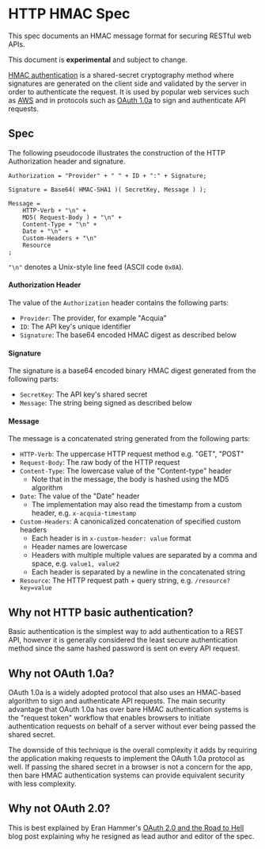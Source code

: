 # HTTP HMAC Spec

This spec documents an HMAC message format for securing RESTful web APIs.

This document is **experimental** and subject to change.

[HMAC authentication](http://en.wikipedia.org/wiki/Hash-based_message_authentication_code)
is a shared-secret cryptography method where signatures are generated on the
client side and validated by the server in order to authenticate the request. It
is used by popular web services such as [AWS](http://docs.aws.amazon.com/AmazonS3/latest/dev/RESTAuthentication.html)
and in protocols such as [OAuth 1.0a](http://oauth.net/core/1.0a/) to sign and
authenticate API requests.

## Spec

The following pseudocode illustrates the construction of the HTTP
Authorization header and signature.

```
Authorization = "Provider" + " " + ID + ":" + Signature;

Signature = Base64( HMAC-SHA1 )( SecretKey, Message ) );

Message =
    HTTP-Verb + "\n" +
    MD5( Request-Body ) + "\n" +
    Content-Type + "\n" +
    Date + "\n" +
    Custom-Headers + "\n"
    Resource
;
```

`"\n"` denotes a Unix-style line feed (ASCII code `0x0A`).

#### Authorization Header

The value of the `Authorization` header contains the following parts:

* `Provider`: The provider, for example "Acquia"
* `ID`: The API key's unique identifier
* `Signature`: The base64 encoded HMAC digest as described below

#### Signature

The signature is a base64 encoded binary HMAC digest generated from the
following parts:

* `SecretKey`: The API key's shared secret
* `Message`: The string being signed as described below

#### Message

The message is a concatenated string  generated from the following parts:

* `HTTP-Verb`: The uppercase HTTP request method e.g. "GET", "POST"
* `Request-Body`: The raw body of the HTTP request
* `Content-Type`: The lowercase value of the "Content-type" header
  * Note that in the message, the body is hashed using the MD5 algorithm
* `Date`: The value of the "Date" header
  * The implementation may also read the timestamp from a custom header, e.g. `x-acquia-timestamp`
* `Custom-Headers`: A canonicalized concatenation of specified custom headers
  * Each header is in `x-custom-header: value` format
  * Header names are lowercase
  * Headers with multiple multiple values are separated by a comma and space, e.g. `value1, value2`
  * Each header is separated by a newline in the concatenated string
* `Resource`: The HTTP request path + query string, e.g. `/resource?key=value`

## Why not HTTP basic authentication?

Basic authentication is the simplest way to add authentication to a REST API,
however it is generally considered the least secure authentication method since
the same hashed password is sent on every API request.

## Why not OAuth 1.0a?

OAuth 1.0a is a widely adopted protocol that also uses an HMAC-based algorithm
to sign and authenticate API requests. The main security advantage that OAuth
1.0a has over bare HMAC authentication systems is the "request token" workflow
that enables browsers to initiate authentication requests on behalf of a server
without ever being passed the shared secret.

The downside of this technique is the overall complexity it adds by requiring
the application making requests to implement the OAuth 1.0a protocol as well. If
passing the shared secret in a browser is not a concern for the app, then bare
HMAC authentication systems can provide equivalent security with less
complexity.

## Why not OAuth 2.0?

This is best explained by Eran Hammer's [OAuth 2.0 and the Road to Hell](http://hueniverse.com/2012/07/26/oauth-2-0-and-the-road-to-hell/)
blog post explaining why he resigned as lead author and editor of the spec.


